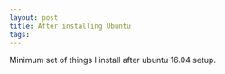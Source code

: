 ```yaml
---
layout: post
title: After installing Ubuntu
tags: 
---
```


Minimum set of things I install after ubuntu 16.04 setup.